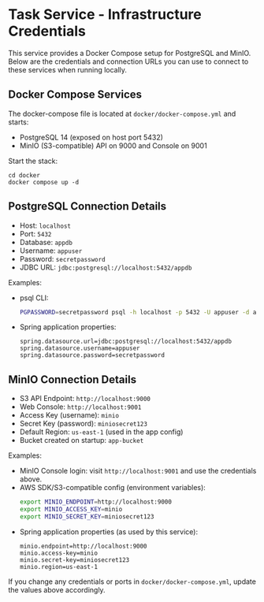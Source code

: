 # Task Service - Infrastructure Credentials

This service provides a Docker Compose setup for PostgreSQL and MinIO. Below are the credentials and connection URLs you can use to connect to these services when running locally.

## Docker Compose Services
The docker-compose file is located at `docker/docker-compose.yml` and starts:
- PostgreSQL 14 (exposed on host port 5432)
- MinIO (S3-compatible) API on 9000 and Console on 9001

Start the stack:

```
cd docker
docker compose up -d
```

## PostgreSQL Connection Details
- Host: `localhost`
- Port: `5432`
- Database: `appdb`
- Username: `appuser`
- Password: `secretpassword`
- JDBC URL: `jdbc:postgresql://localhost:5432/appdb`

Examples:
- psql CLI:
  ```bash
  PGPASSWORD=secretpassword psql -h localhost -p 5432 -U appuser -d appdb
  ```
- Spring application properties:
  ```properties
  spring.datasource.url=jdbc:postgresql://localhost:5432/appdb
  spring.datasource.username=appuser
  spring.datasource.password=secretpassword
  ```

## MinIO Connection Details
- S3 API Endpoint: `http://localhost:9000`
- Web Console: `http://localhost:9001`
- Access Key (username): `minio`
- Secret Key (password): `miniosecret123`
- Default Region: `us-east-1` (used in the app config)
- Bucket created on startup: `app-bucket`

Examples:
- MinIO Console login: visit `http://localhost:9001` and use the credentials above.
- AWS SDK/S3-compatible config (environment variables):
  ```bash
  export MINIO_ENDPOINT=http://localhost:9000
  export MINIO_ACCESS_KEY=minio
  export MINIO_SECRET_KEY=miniosecret123
  ```
- Spring application properties (as used by this service):
  ```properties
  minio.endpoint=http://localhost:9000
  minio.access-key=minio
  minio.secret-key=miniosecret123
  minio.region=us-east-1
  ```

If you change any credentials or ports in `docker/docker-compose.yml`, update the values above accordingly.
